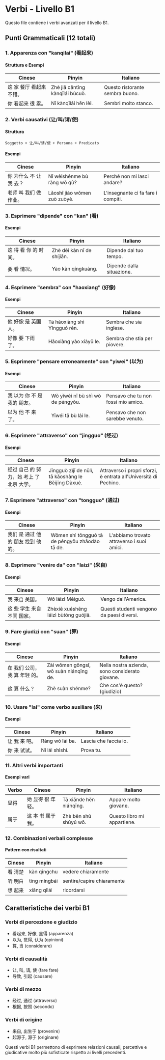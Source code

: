 # Verbi - Livello B1

Questo file contiene i verbi avanzati per il livello B1.

## Punti Grammaticali (12 totali)

### 1. Apparenza con "kanqilai" (看起来)

#### Struttura e Esempi

| Cinese | Pinyin | Italiano |
|--------|--------|----------|
| 这 家 餐厅 看起来 不错。 | Zhè jiā cāntīng kànqǐlái búcuò. | Questo ristorante sembra buono. |
| 你 看起来 很 累。 | Nǐ kànqǐlái hěn lèi. | Sembri molto stanco. |

### 2. Verbi causativi (让/叫/请/使)

#### Struttura

```
Soggetto + 让/叫/请/使 + Persona + Predicato
```

#### Esempi

| Cinese | Pinyin | Italiano |
|--------|--------|----------|
| 你 为什么 不 让 我 去？ | Nǐ wèishénme bù ràng wǒ qù? | Perché non mi lasci andare? |
| 老师 叫 我们 做 作业。 | Lǎoshī jiào wǒmen zuò zuòyè. | L'insegnante ci fa fare i compiti. |

### 3. Esprimere "dipende" con "kan" (看)

#### Esempi

| Cinese | Pinyin | Italiano |
|--------|--------|----------|
| 这 得 看 你 的 时间。 | Zhè děi kàn nǐ de shíjiān. | Dipende dal tuo tempo. |
| 要 看 情况。 | Yào kàn qíngkuàng. | Dipende dalla situazione. |

### 4. Esprimere "sembra" con "haoxiang" (好像)

#### Esempi

| Cinese | Pinyin | Italiano |
|--------|--------|----------|
| 他 好像 是 英国 人。 | Tā hǎoxiàng shì Yīngguó rén. | Sembra che sia inglese. |
| 好像 要 下雨 了。 | Hǎoxiàng yào xiàyǔ le. | Sembra che stia per piovere. |

### 5. Esprimere "pensare erroneamente" con "yiwei" (以为)

#### Esempi

| Cinese | Pinyin | Italiano |
|--------|--------|----------|
| 我 以为 你 不 是 我的 朋友。 | Wǒ yǐwéi nǐ bù shì wǒ de péngyǒu. | Pensavo che tu non fossi mio amico. |
| 以为 他 不 来 了。 | Yǐwéi tā bù lái le. | Pensavo che non sarebbe venuto. |

### 6. Esprimere "attraverso" con "jingguo" (经过)

#### Esempi

| Cinese | Pinyin | Italiano |
|--------|--------|----------|
| 经过 自己 的 努力，她 考上 了 北京 大学。 | Jīngguò zìjǐ de nǔlì, tā kǎoshàng le Běijīng Dàxué. | Attraverso i propri sforzi, è entrata all'Università di Pechino. |

### 7. Esprimere "attraverso" con "tongguo" (通过)

#### Esempi

| Cinese | Pinyin | Italiano |
|--------|--------|----------|
| 我们 是 通过 他 的 朋友 找到 他 的。 | Wǒmen shì tōngguò tā de péngyǒu zhǎodào tā de. | L'abbiamo trovato attraverso i suoi amici. |

### 8. Esprimere "venire da" con "laizi" (来自)

#### Esempi

| Cinese | Pinyin | Italiano |
|--------|--------|----------|
| 我 来自 美国。 | Wǒ láizì Měiguó. | Vengo dall'America. |
| 这 些 学生 来自 不同 国家。 | Zhèxiē xuéshēng láizì bùtóng guójiā. | Questi studenti vengono da paesi diversi. |

### 9. Fare giudizi con "suan" (算)

#### Esempi

| Cinese | Pinyin | Italiano |
|--------|--------|----------|
| 在 我们 公司，我 算 年轻 的。 | Zài wǒmen gōngsī, wǒ suàn niánqīng de. | Nella nostra azienda, sono considerato giovane. |
| 这 算 什么？ | Zhè suàn shénme? | Che cos'è questo? (giudizio) |

### 10. Usare "lai" come verbo ausiliare (来)

#### Esempi

| Cinese | Pinyin | Italiano |
|--------|--------|----------|
| 让 我 来 吧。 | Ràng wǒ lái ba. | Lascia che faccia io. |
| 你 来 试试。 | Nǐ lái shìshi. | Prova tu. |

### 11. Altri verbi importanti

#### Esempi vari

| Verbo | Cinese | Pinyin | Italiano |
|-------|--------|--------|----------|
| 显得 | 她 显得 很 年轻。 | Tā xiǎnde hěn niánqīng. | Appare molto giovane. |
| 属于 | 这 本 书 属于 我。 | Zhè běn shū shǔyú wǒ. | Questo libro mi appartiene. |

### 12. Combinazioni verbali complesse

#### Pattern con risultati

| Cinese | Pinyin | Italiano |
|--------|--------|----------|
| 看 清楚 | kàn qīngchu | vedere chiaramente |
| 听 明白 | tīng míngbái | sentire/capire chiaramente |
| 想 起来 | xiǎng qǐlái | ricordarsi |

## Caratteristiche dei verbi B1

### Verbi di percezione e giudizio

- 看起来, 好像, 显得 (apparenza)
- 以为, 觉得, 认为 (opinioni)
- 算, 当 (considerare)

### Verbi di causalità

- 让, 叫, 请, 使 (fare fare)
- 导致, 引起 (causare)

### Verbi di mezzo

- 经过, 通过 (attraverso)
- 根据, 按照 (secondo)

### Verbi di origine

- 来自, 出生于 (provenire)
- 起源于, 源于 (originare)

Questi verbi B1 permettono di esprimere relazioni causali, percettive e giudicative molto più sofisticate rispetto ai livelli precedenti.
